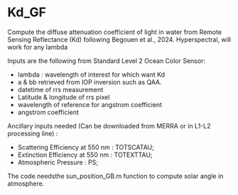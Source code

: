 # Kd_GF
Compute the diffuse attenuation coefficient of light in water from Remote Sensing Reflectance (Kd) following Begouen et al., 2024. Hyperspectral, will work for any lambda 

Inputs are the following from Standard Level 2 Ocean Color Sensor: 
- lambda : wavelength of interest for which want Kd 
- a & bb retrieved from IOP inversion such as QAA.
- datetime of rrs measurement
- Latitude & longitude of rrs pixel
- wavelength of reference for angstrom coefficient
- angstrom coefficient

Ancillary inputs needed (Can be downloaded from MERRA or in L1-L2 processing line) : 
- Scattering Efficiency at 550 nm : TOTSCATAU; 
- Extinction Efficiency at 550 nm : TOTEXTTAU;
- Atmospheric Pressure : PS;

The code needsthe sun_position_GB.m function to compute solar angle in atmosphere.
